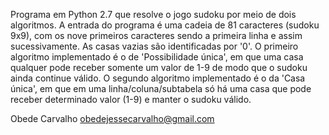 Programa em Python 2.7 que resolve o jogo sudoku por meio de dois algoritmos.
A entrada do programa é uma cadeia de 81 caracteres (sudoku 9x9), com os nove primeiros caracteres sendo a primeira linha e assim sucessivamente. As casas vazias são identificadas por '0'.
O primeiro algoritmo implementado é o de 'Possibilidade única', em que uma casa qualquer pode receber somente um valor de 1-9 de modo que o sudoku ainda continue válido.
O segundo algoritmo implementado é o da 'Casa única', em que em uma linha/coluna/subtabela só há uma casa que pode receber determinado valor (1-9) e manter o sudoku válido.

Obede Carvalho
obedejessecarvalho@gmail.com
